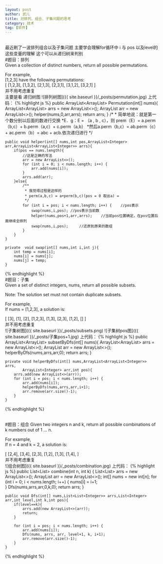 ```yaml
---
layout: post
author: 武儿
title: 对排列、组合、子集问题的思考
category: 技术
tag: [软件]
---
```


<br/>
最近刷了一波排列组合以及子集问题  主要学会理解for循环中 i 与 pos 以及level的这些变量的理解
这个可以从递归树来判别
<br/>
#题目：排列
<br/>
Given a collection of distinct numbers, return all possible permutations. <br/>

For example, <br/>
[1,2,3] have the following permutations: <br/>
[
  [1,2,3],
  [1,3,2],
  [2,1,3],
  [2,3,1],
  [3,1,2],
  [3,2,1]
]
<br/>
并不用考虑重复  
主要是看 递归树图
![排列树图]({{ site.baseurl }}/_posts/permutation.jpg)
上代码：
{% highlight js %}
public ArrayList<ArrayList<Integer>> Permutation(int[] nums){
		ArrayList<ArrayList<Integer>> arrs = new ArrayList<>();
		ArrayList<Integer> arr = new ArrayList<>();
		helper(nums,0,arr,arrs);
		return arrs;
	}
	/*
	 * 简单地说：就是第一个数分别以后面的数进行交换
	 *E．g：E = （a , b , c），则 prem（E）= a.perm（b,c）+ b.perm（a,c）+ c.perm（a,b）
	 *然后a.perm（b,c）= ab.perm（c）+ ac.perm（b）= abc + acb.依次递归进行
	 */
	
	public void helper(int[] nums,int pos,ArrayList<Integer> arr,ArrayList<ArrayList<Integer>> arrs){
		if(pos == nums.length){
			//这是正确的写法
			arr = new ArrayList<>();
			for (int i = 0; i < nums.length; i++) {
				arr.add(nums[i]);
			}
			arrs.add(arr);
		}else{
			/**
			 * 我觉得过程是这样的
			 * perm(a,b,c) = a+perm(b,c)(pos = 0 取出a) = 
			 */
			for (int i = pos; i < nums.length; i++) {    //pos表示
				swap(nums,i,pos); //pos表示当前数       
				helper(nums,pos+1,arr,arrs);    //当前pos位置确定，在pos位置后面继续全排列
				swap(nums,i,pos);     //还原到原来的数组
			}
		}
	}
	
	private  void swap(int[] nums,int i,int j){
		int temp = nums[i];
		nums[i] = nums[j];
		nums[j] = temp;
	}
{% endhighlight %}
<br/>
#题目：子集
<br/>
Given a set of distinct integers, nums, return all possible subsets. <br/>

Note: The solution set must not contain duplicate subsets. <br/>

For example, <br/>
If nums = [1,2,3], a solution is:	<br/>

[
  [3],
  [1],
  [2],
  [1,2,3],
  [1,3],
  [2,3],
  [1,2],
  []
]
<br/>
并不用考虑重复  
![子集树图]({{ site.baseurl }}/_posts/subsets.png)
![子集树pos图]({{ site.baseurl }}/_posts/子集pos+1.jpg)
上代码：
{% highlight js %}
	public ArrayList<ArrayList<Integer>> subsetByDfs(int[] nums){
		ArrayList<ArrayList<Integer>> arrs = new ArrayList<>();
		ArrayList<Integer> arr = new ArrayList<>();
		helperByDfs(nums,arrs,arr,0);
		return arrs;
	} 
	
	private void helperByDfs(int[] nums,ArrayList<ArrayList<Integer>> arrs,
			ArrayList<Integer> arr,int pos){
		arrs.add(new ArrayList<>(arr));
		for (int i = pos; i < nums.length; i++) {
			arr.add(nums[i]);
			helperByDfs(nums,arrs,arr,i+1);
			arr.remove(arr.size()-1);
		}	                                                           
	}
{% endhighlight %}


<br/>
#题目：组合
Given two integers n and k, return all possible combinations of k numbers out of 1 ... n.<br/>

For example,	<br/>
If n = 4 and k = 2, a solution is:	<br/>

[
  [2,4],
  [3,4],
  [2,3],
  [1,2],
  [1,3],
  [1,4],
]
<br/>
并不用考虑重复  
![组合树图]({{ site.baseurl }}/_posts/combination.jpg)
上代码：
{% highlight js %}
	public List<List<Integer>> combine(int n, int k) {
        List<List<Integer>> arrs = new ArrayList<>();
        ArrayList<Integer> arr = new ArrayList<>();
        int[] nums = new int[n];
        for (int i = 0; i < nums.length; i++) {
			nums[i] = i+1;  
		}
        Dfs(nums,arrs,arr,0,k,0);
        return arrs;
    }
    
    public void Dfs(int[] nums,List<List<Integer>> arrs,List<Integer> arr,int level,int k,int pos){
    	if(level==k){
    		arrs.add(new ArrayList<>(arr));
    		return;
    	}

    	for (int i = pos; i < nums.length; i++) {
			arr.add(nums[i]);
			Dfs(nums, arrs, arr, level+1, k, i+1);
			arr.remove(arr.size()-1);
		}
    }
{% endhighlight %}


